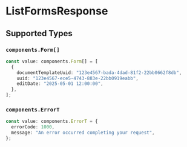 # ListFormsResponse


## Supported Types

### `components.Form[]`

```typescript
const value: components.Form[] = [
  {
    documentTemplateUuid: "123e4567-bada-4dad-81f2-22bb0662f8db",
    uuid: "123e4567-ece5-4743-883e-22bb0919eabb",
    editDate: "2025-05-01 12:00:00",
  },
];
```

### `components.ErrorT`

```typescript
const value: components.ErrorT = {
  errorCode: 1000,
  message: "An error occurred completing your request",
};
```

